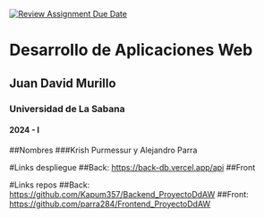 [![Review Assignment Due Date](https://classroom.github.com/assets/deadline-readme-button-22041afd0340ce965d47ae6ef1cefeee28c7c493a6346c4f15d667ab976d596c.svg)](https://classroom.github.com/a/rwvtBPU9)
# Desarrollo de Aplicaciones Web
## Juan David Murillo
### Universidad de La Sabana
#### 2024 - I

##Nombres
###Krish Purmessur y Alejandro Parra

#Links despliegue
##Back: https://back-db.vercel.app/api
##Front

#Links repos
##Back: https://github.com/Kapum357/Backend_ProyectoDdAW
##Front: https://github.com/parra284/Frontend_ProyectoDdAW
